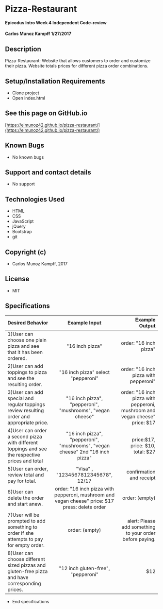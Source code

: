 # Pizza-Restaurant

#### Epicodus Intro Week 4 Independent Code-review

#### Carlos Munoz Kampff 1/27/2017

## Description

Pizza-Restaurant: Website that allows customers to order and customize their pizza. Website totals prices for different pizza order combinations.

## Setup/Installation Requirements
* Clone project
* Open index.html

## See this page on GitHub.io
[https://elmunoz42.github.io/pizza-restaurant/](https://elmunoz42.github.io/pizza-restaurant/)

## Known Bugs
* No known bugs

## Support and contact details
* No support

## Technologies Used
* HTML
* CSS
* JavaScript
* jQuery
* Bootstrap
* git

## Copyright (c)
* Carlos Munoz Kampff, 2017

## License
* MIT

## Specifications
|Desired Behavior | Example Input | Example Output |
|:-----------------|:--------------:|---------------:|
|1)User can choose one plain pizza and see that it has been ordered.| "16 inch pizza"  | order: "16 inch pizza"|
|2)User can add toppings to pizza and see the resulting order.| "16 inch pizza" select "pepperoni"| order: "16 inch pizza with pepperoni" |
|3)User can add special and regular toppings review resulting order and appropriate price.| "16 inch pizza", "pepperoni", "mushrooms", "vegan cheese"| order: "16 inch pizza with pepperoni, mushroom and vegan cheese" price: $17 |
|4)User can order a second pizza with different toppings and see the respective prices and total| "16 inch pizza", "pepperoni", "mushrooms", "vegan cheese" 2nd "16 inch pizza"| price:$17, price: $10, total: $27|
|5)User can order, review total and pay for total. | "Visa" , "1234567812345678", 12/17 | confirmation and receipt|
|6)User can delete the order and start anew. | order: "16 inch pizza with pepperoni, mushroom and vegan cheese" price: $17 press: delete order | order: (empty)|
|7)User will be prompted to add something to order if she attempts to pay for empty order.| order: (empty) | alert: Please add something to your order before paying.|
|8)User can choose different sized pizzas and gluten-free pizza and have corresponding prices.| "12 inch gluten-free", "pepperoni" | $12 |

* End specifications
